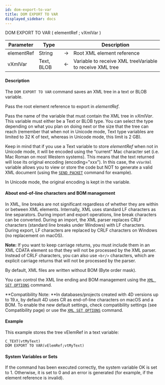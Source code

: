 ```yaml
---
id: dom-export-to-var
title: DOM EXPORT TO VAR
displayed_sidebar: docs
---
```



<!-- REF #_command_.DOM EXPORT TO VAR.Syntax-->DOM EXPORT TO VAR ( elementRef ; vXmlVar )<!-- END REF-->


<!-- REF #_command_.DOM EXPORT TO VAR.Params -->
|Parameter|Type||Description|
|---------|--- |:---:|------|
|elementRef|String|->|Root XML element reference|
|vXmlVar|Text, BLOB|<-|Variable to receive XML treeVariable to receive XML tree|
<!-- END REF -->



#### Description




The `DOM EXPORT TO VAR` command saves an XML tree in a text or BLOB variable.

Pass the root element reference to export in *elementRef*.

Pass the name of the variable that must contain the XML tree in *vXmlVar*. This variable must either be a Text or BLOB type. You can select the type depending on what you plan on doing next or the size that the tree can reach (remember that when not in Unicode mode, Text type variables are limited to 32 K of text, whereas in Unicode mode, this limit is 2 GB).

Keep in mind that if you use a Text variable to store *elementRef* when not in Unicode mode, it will be encoded using the “current” Mac character set (i.e. Mac Roman on most Western systems). This means that the text returned will lose its original encoding (encoding="xxx"). In this case, the `vVarXml` variable allows you to view or store the code but NOT to generate a valid XML document (using the [`SEND PACKET`](send-packet.md) command for example).

In Unicode mode, the original encoding is kept in the variable.





#### About end-of-line characters and BOM management




In XML, line breaks are not significant regardless of whether they are within or between XML elements. Internally, XML uses standard LF characters as line separators. During import and export operations, line break characters can be converted. During an import, the XML parser replaces CRLF characters (standard line breaks under Windows) with LF characters. During export, LF characters are replaced by CRLF characters on Windows (no replacement on macOS).

**Note:** If you want to keep carriage returns, you must include them in an XML CDATA element so that they will not be processed by the XML parser. Instead of CRLF characters, you can also use `<br/>` characters, which are explicit carriage returns that will not be processed by the parser.

By default, XML files are written without BOM (Byte order mask).

You can control the XML line ending and BOM management using the [`XML SET OPTIONS`](xml-set-options.md) command.

**Compatibility Note: **In databases/projects created with 4D versions up to 19.x, by default 4D uses CR as end-of-line characters on macOS and a BOM. To enable the new default settings, check compatibility settings (see Compatibility page) or use the [`XML SET OPTIONS`](xml-set-options.md) command.


#### Example


This example stores the tree vElemRef in a text variable: 
```4d
C_TEXT(vtMyText)
DOM EXPORT TO VAR(vElemRef;vtMyText)
```



#### System Variables or Sets




If the command has been executed correctly, the system variable OK is set to 1. Otherwise, it is set to 0 and an error is generated (for example, if the element reference is invalid).
